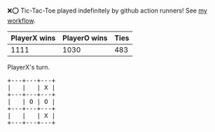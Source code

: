 :x::o: Tic-Tac-Toe played indefinitely by github action runners! See [my workflow](.github/workflows/play.yaml).

|PlayerX wins|PlayerO wins|Ties|
|-|-|-|
|1111|1030|483|

PlayerX's turn.

<pre>
+---+---+---+
|   |   | X |
+---+---+---+
|   | O | O |
+---+---+---+
|   |   | X |
+---+---+---+
</pre>